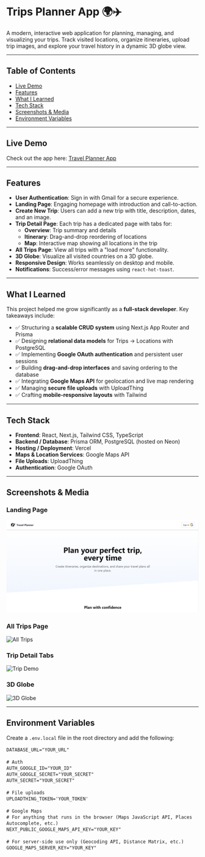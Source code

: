# Trips Planner App 🌍✈️

A modern, interactive web application for planning, managing, and visualizing your trips. Track visited locations, organize itineraries, upload trip images, and explore your travel history in a dynamic 3D globe view.

---

## Table of Contents

- [Live Demo](#live-demo)
- [Features](#features)
- [What I Learned](#what-i-learned)
- [Tech Stack](#tech-stack)
- [Screenshots & Media](#screenshots--media)
- [Environment Variables](#environment-variables)

---

## Live Demo

Check out the app here: [Travel Planner App](https://travel-planner-liard-two.vercel.app/)

---

## Features

- **User Authentication**: Sign in with Gmail for a secure experience.
- **Landing Page**: Engaging homepage with introduction and call-to-action.
- **Create New Trip**: Users can add a new trip with title, description, dates, and an image.
- **Trip Detail Page**: Each trip has a dedicated page with tabs for:
  - **Overview**: Trip summary and details
  - **Itinerary**: Drag-and-drop reordering of locations
  - **Map**: Interactive map showing all locations in the trip
- **All Trips Page**: View all trips with a "load more" functionality.
- **3D Globe**: Visualize all visited countries on a 3D globe.
- **Responsive Design**: Works seamlessly on desktop and mobile.
- **Notifications**: Success/error messages using `react-hot-toast`.

---

## What I Learned

This project helped me grow significantly as a **full-stack developer**. Key takeaways include:

- ✅ Structuring a **scalable CRUD system** using Next.js App Router and Prisma
- ✅ Designing **relational data models** for Trips → Locations with PostgreSQL
- ✅ Implementing **Google OAuth authentication** and persistent user sessions
- ✅ Building **drag-and-drop interfaces** and saving ordering to the database
- ✅ Integrating **Google Maps API** for geolocation and live map rendering
- ✅ Managing **secure file uploads** with UploadThing
- ✅ Crafting **mobile-responsive layouts** with Tailwind

---

## Tech Stack

- **Frontend**: React, Next.js, Tailwind CSS, TypeScript
- **Backend / Database**: Prisma ORM, PostgreSQL (hosted on Neon)
- **Hosting / Deployment**: Vercel
- **Maps & Location Services**: Google Maps API
- **File Uploads**: UploadThing
- **Authentication**: Google OAuth

---

## Screenshots & Media

### Landing Page

![Landing Page](public/landing_page.png)

### All Trips Page

![All Trips](public/dashboard.gif)

### Trip Detail Tabs

![Trip Demo](public/overview.gif)

### 3D Globe

![3D Globe](public/globe.gif)

---

## Environment Variables

Create a `.env.local` file in the root directory and add the following:

```env
DATABASE_URL="YOUR_URL"

# Auth
AUTH_GOOGLE_ID="YOUR_ID"
AUTH_GOOGLE_SECRET="YOUR_SECRET"
AUTH_SECRET="YOUR_SECRET"

# File uploads
UPLOADTHING_TOKEN='YOUR_TOKEN'

# Google Maps
# For anything that runs in the browser (Maps JavaScript API, Places Autocomplete, etc.)
NEXT_PUBLIC_GOOGLE_MAPS_API_KEY="YOUR_KEY"

# For server-side use only (Geocoding API, Distance Matrix, etc.)
GOOGLE_MAPS_SERVER_KEY="YOUR_KEY"
```
